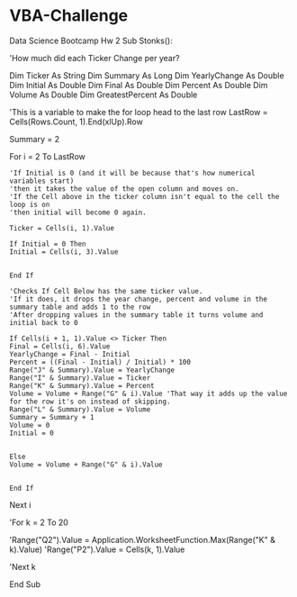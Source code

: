 # VBA-Challenge
Data Science Bootcamp Hw 2
Sub Stonks():

'How much did each Ticker Change per year?

Dim Ticker As String
Dim Summary As Long
Dim YearlyChange As Double
Dim Initial As Double
Dim Final As Double
Dim Percent As Double
Dim Volume As Double
Dim GreatestPercent As Double

'This is a variable to make the for loop head to the last row
LastRow = Cells(Rows.Count, 1).End(xlUp).Row



Summary = 2

For i = 2 To LastRow
        
    'If Initial is 0 (and it will be because that's how numerical variables start)
    'then it takes the value of the open column and moves on.
    'If the Cell above in the ticker column isn't equal to the cell the loop is on
    'then initial will become 0 again.
        
    Ticker = Cells(i, 1).Value
        
    If Initial = 0 Then
    Initial = Cells(i, 3).Value
        
        
    End If
    
    'Checks If Cell Below has the same ticker value.
    'If it does, it drops the year change, percent and volume in the summary table and adds 1 to the row
    'After dropping values in the summary table it turns volume and initial back to 0
        
    If Cells(i + 1, 1).Value <> Ticker Then
    Final = Cells(i, 6).Value
    YearlyChange = Final - Initial
    Percent = ((Final - Initial) / Initial) * 100
    Range("J" & Summary).Value = YearlyChange
    Range("I" & Summary).Value = Ticker
    Range("K" & Summary).Value = Percent
    Volume = Volume + Range("G" & i).Value 'That way it adds up the value for the row it's on instead of skipping.
    Range("L" & Summary).Value = Volume
    Summary = Summary + 1
    Volume = 0
    Initial = 0
        
        
    Else
    Volume = Volume + Range("G" & i).Value
        
    
    End If
    
Next i

'For k = 2 To 20

'Range("Q2").Value = Application.WorksheetFunction.Max(Range("K" & k).Value)
'Range("P2").Value = Cells(k, 1).Value

'Next k

End Sub
